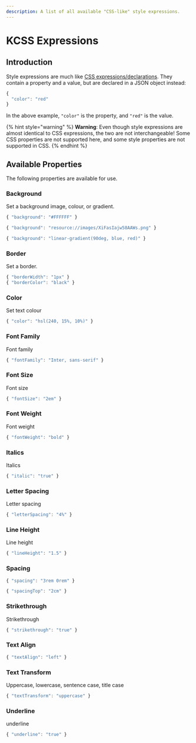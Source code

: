 ```yaml
---
description: A list of all available "CSS-like" style expressions.
---
```


# KCSS Expressions

## Introduction

Style expressions are much like [CSS expressions/declarations](https://developer.mozilla.org/en-US/docs/Web/CSS/Syntax#CSS_declarations). They contain a property and a value, but are declared in a JSON object instead:

```javascript
{
  "color": "red"
}
```

In the above example, `"color"` is the property, and `"red"` is the value.

{% hint style="warning" %}
**Warning**: Even though style expressions are almost identical to CSS expressions, the two are not interchangeable! Some CSS properties are not supported here, and some style properties are not supported in CSS.
{% endhint %}

## Available Properties

The following properties are available for use.

### Background

Set a background image, colour, or gradient.

```javascript
{ "background": "#FFFFFF" }
```

```javascript
{ "background": "resource://images/XiFasIajw58AAWs.png" }
```

```javascript
{ "background": "linear-gradient(90deg, blue, red)" }
```

### Border

Set a border.

```javascript
{ "borderWidth": "1px" }
{ "borderColor": "black" }
```

### Color

Set text colour

```javascript
{ "color": "hsl(240, 15%, 10%)" }
```

### Font Family

Font family

```javascript
{ "fontFamily": "Inter, sans-serif" }
```

### Font Size

Font size

```javascript
{ "fontSize": "2em" }
```

### Font Weight

Font weight

```javascript
{ "fontWeight": "bold" }
```

### Italics

Italics

```javascript
{ "italic": "true" }
```

### Letter Spacing

Letter spacing

```javascript
{ "letterSpacing": "4%" }
```

### Line Height

Line height

```javascript
{ "lineHeight": "1.5" }
```

### Spacing

```javascript
{ "spacing": "3rem 0rem" }
```

```javascript
{ "spacingTop": "2cm" }
```

### Strikethrough

Strikethrough

```javascript
{ "strikethrough": "true" }
```

### Text Align

```javascript
{ "textAlign": "left" }
```

### Text Transform

Uppercase, lowercase, sentence case, title case

```javascript
{ "textTransform": "uppercase" }
```

### Underline

underline

```javascript
{ "underline": "true" }
```

